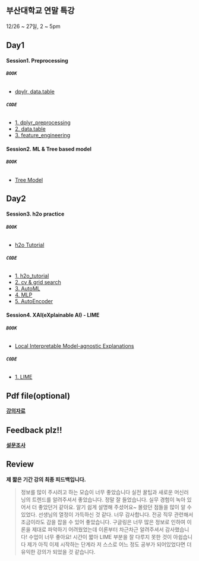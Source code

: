 ## 부산대학교 연말 특강
12/26 ~ 27일, 2 ~ 5pm


## Day1
#### Session1. Preprocessing  
 ###### ****`BOOK`**** 
 * [dpylr, data.table](https://www.notion.so/dsghdud/PNU-STAT-dplyr-data-table-tutorial-12-26-8d04e2cc1b52454c8e4a04dda2a1c013)
 ###### ****`CODE`**** 
 * [1. dplyr_preprocessing](https://github.com/hotorch/pnustat_lec_201912/blob/master/rscript/s1_1_dplyr_preprocessing.R)
 * [2. data.table](https://github.com/hotorch/pnustat_lec_201912/blob/master/rscript/s1_2_data.table.R)
 * [3. feature_engineering](https://github.com/hotorch/pnustat_lec_201912/blob/master/rscript/s1_3_feature_engineer_titanic.R)

#### Session2. ML & Tree based model  
 ###### ****`BOOK`**** 
 * [Tree Model](https://www.notion.so/dsghdud/PNU-STAT-Tree-Model-12-26-b63d43c5c93848e9b16bcaa4d2d60684)

## Day2
#### Session3. h2o practice  
 ###### ****`BOOK`**** 
 * [h2o Tutorial](https://www.notion.so/dsghdud/PNU-STAT-h2o-tutorial-12-27-1895cba92c9f4f99b34999a2e3acaba4)
 ###### ****`CODE`**** 
 * [1. h2o_tutorial](https://github.com/hotorch/pnustat_lec_201912/blob/master/rscript/s3_1_h2o_tutorial.R)
 * [2. cv & grid search](https://github.com/hotorch/pnustat_lec_201912/blob/master/rscript/s3_2_cv%20%26%20grid%20search.R)
 * [3. AutoML](https://github.com/hotorch/pnustat_lec_201912/blob/master/rscript/s3_3_automl.R)
 * [4. MLP](https://github.com/hotorch/pnustat_lec_201912/blob/master/rscript/s3_4_MLP%20with%20MNIST.R)
 * [5. AutoEncoder](https://github.com/hotorch/pnustat_lec_201912/blob/master/rscript/s3_5_autoencoder.R)

#### Session4. XAI(eXplainable AI) - LIME
###### ****`BOOK`**** 
* [Local Interpretable Model-agnostic Explanations](https://www.notion.so/dsghdud/PNU-STAT-LIME-Local-Interpretable-Model-agnostic-Explanations-12-27-debac4e4d39f4c188936a9a89e5ecb5f)
###### ****`CODE`**** 
* [1. LIME](https://github.com/hotorch/pnustat_lec_201912/blob/master/rscript/s4_1_lime.R)

## Pdf file(optional)
[**강의자료**](https://github.com/hotorch/pnustat_lec_201912/tree/master/bookprint)

## Feedback plz!!
[**설문조사**](https://forms.gle/CZfxYTMHXp54ebD46)

## Review
**제 짧은 기간 강의 최종 피드백입니다.** 
> 정보를 많이 주시려고 하는 모습이 너무 좋았습니다
> 실전 꿀팁과 새로운 머신러닝의 트렌드를 알려주셔서 좋았습니다.
> 정말 잘 들었습니다. 실무 경험이 녹아 있어서 더 좋았던거 같아요.
> 알기 쉽게 설명해 주셨어요~
> 몰랐던 점들을 많이 알 수 있었다.
> 선생님의 열정이 가득하신 것 같다. 너무 감사합니다.
> 전공 직무 관련해서 조금이라도 감을 잡을 수 있어 좋았습니다.
> 구글링은 너무 많은 정보로 인하여 이론을 제대로 파악하기 어려웠었는데 이론부터 차근차근 알려주셔서 감사했습니다!
> 수업이 너무 좋아요!
> 시간이 짧아 LIME 부분을 잘 다루지 못한 것이 아쉽습니다
> 제가 아직 이제 시작하는 단계라 저 스스로 어느 정도 공부가 되어있었다면 더 유익한 강의가 되었을 것 같습니다.
